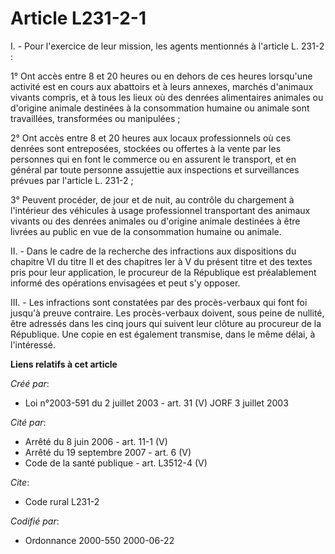 # Article L231-2-1

I. - Pour l'exercice de leur mission, les agents mentionnés à l'article L. 231-2 :

1° Ont accès entre 8 et 20 heures ou en dehors de ces heures lorsqu'une activité est en cours aux abattoirs et à leurs
annexes, marchés d'animaux vivants compris, et à tous les lieux où des denrées alimentaires animales ou d'origine animale
destinées à la consommation humaine ou animale sont travaillées, transformées ou manipulées ;

2° Ont accès entre 8 et 20 heures aux locaux professionnels où ces denrées sont entreposées, stockées ou offertes à la vente
par les personnes qui en font le commerce ou en assurent le transport, et en général par toute personne assujettie aux
inspections et surveillances prévues par l'article L. 231-2 ;

3° Peuvent procéder, de jour et de nuit, au contrôle du chargement à l'intérieur des véhicules à usage professionnel
transportant des animaux vivants ou des denrées animales ou d'origine animale destinées à être livrées au public en vue de la
consommation humaine ou animale.

II. - Dans le cadre de la recherche des infractions aux dispositions du chapitre VI du titre Il et des chapitres Ier à V du
présent titre et des textes pris pour leur application, le procureur de la République est préalablement informé des
opérations envisagées et peut s'y opposer.

III. - Les infractions sont constatées par des procès-verbaux qui font foi jusqu'à preuve contraire. Les procès-verbaux
doivent, sous peine de nullité, être adressés dans les cinq jours qui suivent leur clôture au procureur de la République. Une
copie en est également transmise, dans le même délai, à l'intéressé.

**Liens relatifs à cet article**

_Créé par_:

  - Loi n°2003-591 du 2 juillet 2003 - art. 31 (V) JORF 3 juillet 2003

_Cité par_:

  - Arrêté du 8 juin 2006 - art. 11-1 (V)
  - Arrêté du 19 septembre 2007 - art. 6 (V)
  - Code de la santé publique - art. L3512-4 (V)

_Cite_:

  - Code rural L231-2

_Codifié par_:

  - Ordonnance 2000-550 2000-06-22
